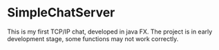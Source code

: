 # SimpleChatServer
This is my first TCP/IP chat, developed in java FX.
The project is in early development stage, some functions may not work correctly.
